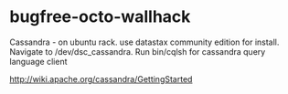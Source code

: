 bugfree-octo-wallhack
=====================



Cassandra - on ubuntu rack. use datastax community edition for install. 
Navigate to /dev/dsc_cassandra. Run bin/cqlsh for cassandra query language client



http://wiki.apache.org/cassandra/GettingStarted
